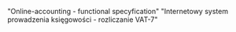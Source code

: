 "Online-accounting - functional specyfication" 
"Internetowy system prowadzenia księgowości - rozliczanie VAT-7"
